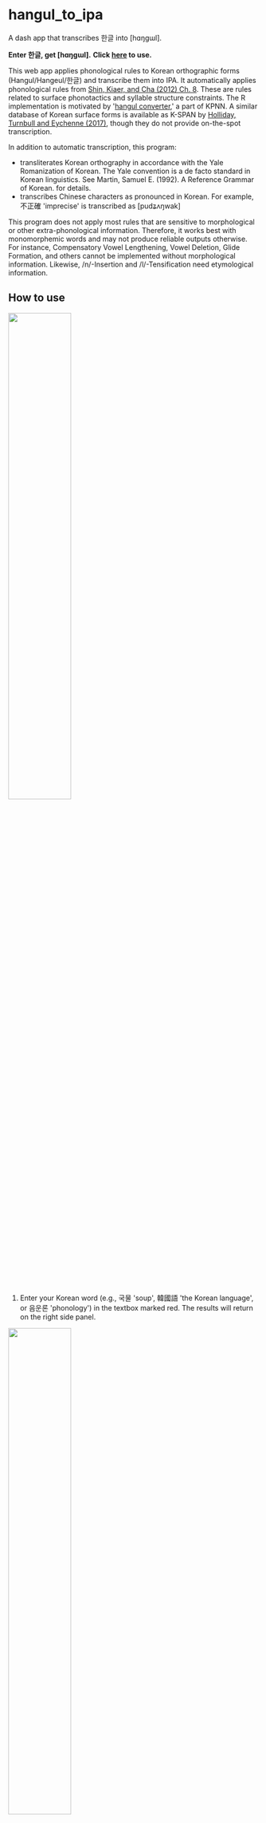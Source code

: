 # hangul_to_ipa
A dash app that transcribes 한글 into [hɑŋɡɯl].

**Enter 한글, get [hɑŋɡɯl].**
**Click [here](https://hangul-to-ipa.herokuapp.com/) to use.**

This web app applies phonological rules to Korean orthographic forms (Hangul/Hangeul/한글) and transcribe them into IPA. It automatically applies phonological rules from [Shin, Kiaer, and Cha (2012) Ch. 8](https://doi.org/10.1017/CBO9781139342858.010). These are rules related to surface phonotactics and syllable structure constraints. The R implementation is motivated by '[hangul converter](https://github.com/stannam/KPNN/blob/master/hangul_converter.r),' a part of KPNN. A similar database of Korean surface forms is available as K-SPAN by [Holliday, Turnbull and Eychenne (2017)](https://link.springer.com/article/10.3758/s13428-016-0836-8), though they do not provide on-the-spot transcription.

In addition to automatic transcription, this program:
 * transliterates Korean orthography in accordance with the Yale Romanization of Korean. The Yale convention is a de facto standard in Korean linguistics. See Martin, Samuel E. (1992). A Reference Grammar of Korean. for details.
 * transcribes Chinese characters as pronounced in Korean. For example, 不正確 'imprecise' is transcribed as [pudʑʌŋwak]

This program does not apply most rules that are sensitive to morphological or other extra-phonological information. Therefore, it works best with monomorphemic words and may not produce reliable outputs otherwise. For instance, Compensatory Vowel Lengthening, Vowel Deletion, Glide Formation, and others cannot be implemented without morphological information. Likewise, /n/-Insertion and /l/-Tensification need etymological information.

## How to use

<img src= "https://user-images.githubusercontent.com/43150234/182013447-b681125d-95b9-4d32-a755-b5cbe5f5bbda.png" width=50% />

 1. Enter your Korean word (e.g., 국물 'soup', 韓國語 'the Korean language', or 음운론 'phonology') in the textbox marked red. The results will return on the right side panel.

<img src= "https://user-images.githubusercontent.com/43150234/182013575-e9e20f45-38d8-40c6-8dc4-b673fba2836a.png" width=50% />

 2. Select either 'IPA Transcription' or 'Yale Romanization.' Yale Romanization transliterates the spelling, so phonological rules are irrelevant. With IPA Transcription, on the other hand, you can choose to apply all or some phonological rules. See below for phonological rules implemented in this program.

<img src= "https://user-images.githubusercontent.com/43150234/182013839-1e3fa277-2478-46af-a2c7-bb9f86c67b35.png" width=50% />

 3. You can also upload a text file and get it transcribed/transliterated. The file should be column-delimited. Here are example files [file1](https://blog.kakaocdn.net/dn/dIRnEk/btrIADmZAEY/F24hptgcGcmqeKFMFA2Yr0/가로예시.txt?attach=1&knm=tfile.txt) [file2](https://blog.kakaocdn.net/dn/bV4ktG/btrIBUa5fGe/tZnsSpYrUwPUGGv45ZkZAk/세로예시.txt?attach=1&knm=tfile.txt)

## Inventory
### Consonants
![image](https://user-images.githubusercontent.com/43150234/180628409-4431b9f5-9517-4b32-b02a-ae6e7da694e8.png)
|           |           | Bilabial | Alveolar | Alveo-Palatal | Velar      | Glottal |
|:---------:|:---------:|----------|----------|---------------|------------|---------|
| Plosive   | Lenis     | ㅂ /p/   | ㄷ /t/   |               | ㄱ /k/     |         |
|           | Aspirated | ㅍ /pʰ/  | ㅌ /tʰ/  |               | ㅋ /kʰ/    |         |
|           | Fortis    | ㅃ /p*/  | ㄸ /t*/  |               | ㄲ /k*/    |         |
| Fricative | Aspirated |          | ㅅ /s/   |               |            | ㅎ /h/  |
|           | Fortis    |          | ㅆ /s*/  |               |            |         |
| Affricate | Lenis     |          |          | ㅈ /tɕ/       |            |         |
|           | Aspirated |          |          | ㅊ /tɕʰ/      |            |         |
|           | Fortis    |          |          | ㅉ /tɕ*/      |            |         |
|   Nasal   |           | ㅁ /m/   | ㄴ /n/   |               | 받침ㅇ /ŋ/ |         |
|  Lateral  |           |          | ㄹ /l/   |               |            |         |

### Vowels
![image](https://user-images.githubusercontent.com/43150234/180628552-bf099293-b86d-4a7d-af3a-61ee38a9fb6b.png)

|      |   Front  |    Back   |         |
|------|:--------:|:---------:|:-------:|
|      |          | Unrounded | Rounded |
| High |   ㅣ /i/  |   ㅡ /ɯ/  |  ㅜ /u/ |
| Mid  | ㅐㅔ /ɛ/ |   ㅓ /ʌ/  |  ㅗ /o/ |
| Low  |          |   ㅏ /a/  |         |

### Diphthongs
![image](https://user-images.githubusercontent.com/43150234/180628572-4fca5bf8-5ae7-4a16-aa29-ead935b200cf.png)
| 한글 | IPA  | 한글       | IPA  |
|------|------|------------|------|
| ㅠ   | /ju/ | ㅟ         | /wi/ |
| ㅕ   | /jʌ/ | ㅝ         | /wʌ/ |
| ㅛ   | /jo/ | ㅚ   ㅞ ㅙ | /wɛ/ |
| ㅖㅒ | /jɛ/ | ㅘ         | /wa/ |
| ㅑ   | /ja/ | ㅢ         | /ɰi/ |

## Phonological rules (applied in this order)
See [Shin, Kiaer, and Cha (2012) Ch. 8](https://doi.org/10.1017/CBO9781139342858.010) for details.
### Morphological
1. Palatalization 구개음화 (e.g., mɑt-i -> mɑdʒi 'the eldest child')

### Phonological
1. Aspiration 격음화 (e.g., pukhɑn -> pukʰɑn 'North Korea')
1. Complex coda simplification 자음군단순화 (e.g., talk-to -> takto 'Chicken-also' NB: the SR must be [takt*o])
1. Place assimilation 음운동화 (e.g., Obstruent nasalisation, Liquid nasalisation and Lateralisation in Shin et al 2012)
1. Post-obstruent tensification 필수적 경음화 (e.g., pɑksu -> pɑks*u 'hand clap')
1. Coda neutralization 음절말 장애음 중화 (e.g., bitɕʰ, bitɕ, bis -> bit 'light / debt / hair comb')

### Optional
1. (Optional) intervocalic H-deletion 모음사이 'ㅎ' 삭제 (e.g., sʌnho → sʌno 'preference')
1. (Optional) non-coronalization 수의적 조음위치동화 (e.g., hɑnkɯl → hɑŋɡɯl 'the Korean alphabet')

### Phonetic
1. (Phonetic) intervocalic obstruent voicing 장애음 유성음화 (e.g., tɕikɑk → tɕiɡɑk 'being late')
1. (Phonetic) liquid alternation [l ~ ɾ] (e.g., tʰɑlɑk → tʰɑɾɑk 'depravity')
